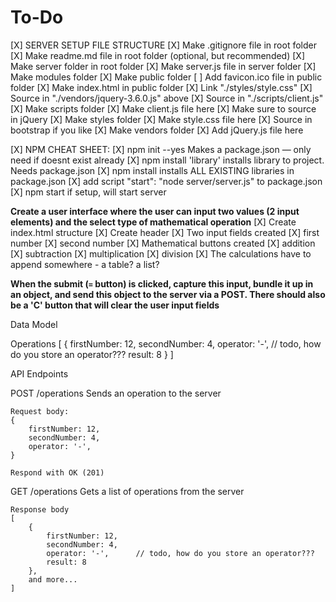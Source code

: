 # To-Do

[X] SERVER SETUP FILE STRUCTURE
    [X] Make .gitignore file in root folder
    [X] Make readme.md file in root folder (optional, but recommended)
        [X] Make server folder in root folder
            [X] Make server.js file in server folder
            [X] Make modules folder
            [X] Make public folder
                [ ] Add favicon.ico file in public folder
                [X] Make index.html in public folder
                    [X] Link "./styles/style.css"
                    [X] Source in "./vendors/jquery-3.6.0.js" above
                    [X] Source in "./scripts/client.js" 
                [X] Make scripts folder
                    [X] Make client.js file here
                        [X] Make sure to source in jQuery
                [X] Make styles folder
                    [X] Make style.css file here
                    [X] Source in bootstrap if you like
                [X] Make vendors folder
                    [X] Add jQuery.js file here

[X] NPM CHEAT SHEET:
        [X] npm init --yes Makes a package.json — only need if doesnt exist already
        [X] npm install 'library' installs library to project. Needs package.json
        [X] npm install installs ALL EXISTING libraries in package.json
        [X] add script "start": "node server/server.js" to package.json
        [X] npm start if setup, will start server


**Create a user interface where the user can input two values (2 input elements) and the select type of mathematical operation**
    [X] Create index.html structure
        [X] Create header
        [X] Two input fields created
            [X] first number
            [X] second number
        [X] Mathematical buttons created
            [X] addition
            [X] subtraction
            [X] multiplication
            [X] division
        [X] The calculations have to append somewhere - a table? a list? 


**When the submit (`=` button) is clicked, capture this input, bundle it up in an object, and send this object to the server via a POST. There should also be a 'C' button that will clear the user input fields**
    

Data Model

Operations
[ 
    {
        firstNumber: 12,
        secondNumber: 4,
        operator: '-',      // todo, how do you store an operator???
        result: 8
    }
]


API Endpoints

POST /operations
    Sends an operation to the server

    Request body:
    {
        firstNumber: 12,
        secondNumber: 4,
        operator: '-',    
    }

    Respond with OK (201)

GET /operations
    Gets a list of operations from the server

    Response body
    [ 
        {
            firstNumber: 12,
            secondNumber: 4,
            operator: '-',      // todo, how do you store an operator???
            result: 8
        },
        and more...
    ]